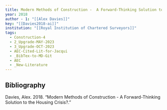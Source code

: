 ```yaml
---
title: Modern Methods of Construction -  A Forward-Thinking Solution to the Housing Crisis?
year: 2018
author - 1: "[[Alex Davies]]"
key: "[[Davies2018-ai]]"
institution: "[[Royal Institution of Chartered Surveyors]]"
tags:
  - Construction-4
  - 2_Upgrade-MAY-2023
  - 3_Upgrade-OCT-2023
  - AEC-Cited-Lit-for-Jacqui
  - _BibTex-to-MD-Git
  - AEC
  - _New-Literature
---
```


## Bibliography
Davies, Alex. 2018. “Modern Methods of Construction -  A Forward-Thinking Solution to the Housing Crisis?.”